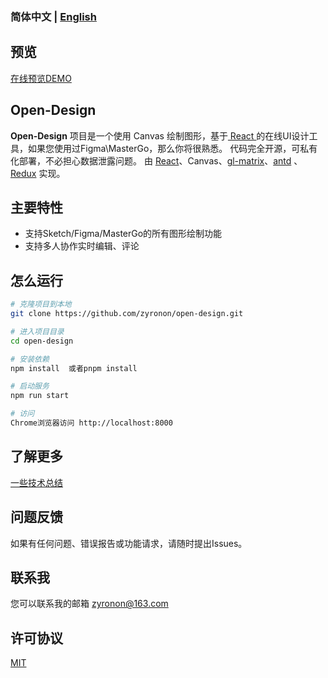 ### 简体中文 | [English](README.md)

## 预览

[在线预览DEMO](http://design-v2.ttentau.top/)

## Open-Design

**Open-Design** 项目是一个使用 Canvas 绘制图形，基于[ React ](https://reactjs.org/)的在线UI设计工具，如果您使用过Figma\MasterGo，那么你将很熟悉。
代码完全开源，可私有化部署，不必担心数据泄露问题。
由 [React](https://reactjs.org/)、Canvas、[gl-matrix](https://glmatrix.net/)、[antd](https://ant.design)
、[Redux](https://redux.js.org/)
实现。

## 主要特性
- 支持Sketch/Figma/MasterGo的所有图形绘制功能
- 支持多人协作实时编辑、评论

## 怎么运行

```bash
# 克隆项目到本地
git clone https://github.com/zyronon/open-design.git

# 进入项目目录
cd open-design

# 安装依赖
npm install  或者pnpm install

# 启动服务
npm run start

# 访问
Chrome浏览器访问 http://localhost:8000
```

## 了解更多

[一些技术总结](NOTE.md)

## 问题反馈

如果有任何问题、错误报告或功能请求，请随时提出Issues。

## 联系我

您可以联系我的邮箱 <a href="mailto:zyronon@163.com">zyronon@163.com</a>

## 许可协议

[MIT](LICENSE)